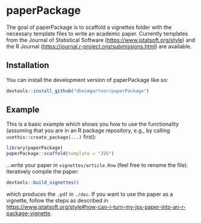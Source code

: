 
# paperPackage

The goal of paperPackage is to scaffold a vignettes folder with the necessary 
template files to write an academic paper. Currently templates from the Journal 
of Statistical Software (https://www.jstatsoft.org/style) and the R Journal 
(https://journal.r-project.org/submissions.html) are available.

## Installation

You can install the development version of paperPackage like so:

``` r
devtools::install_github("dheimgartner/paperPackage")
```

## Example

This is a basic example which shows you how to use the functionality (assuming 
that you are in an R package repository, e.g., by calling 
`usethis::create_package(...)` first):

``` r
library(paperPackage)
paperPackage::scaffold(template = "JSS")
```

...write your paper in `vignettes/article.Rnw` (feel free to rename the file).
Iteratively compile the paper:

``` r
devtools::build_vignettes()
```

which produces the `.pdf` in `./doc`. If you want to use the paper as a vignette, 
follow the steps as described in https://www.jstatsoft.org/style#how-can-i-turn-my-jss-paper-into-an-r-package-vignette.
